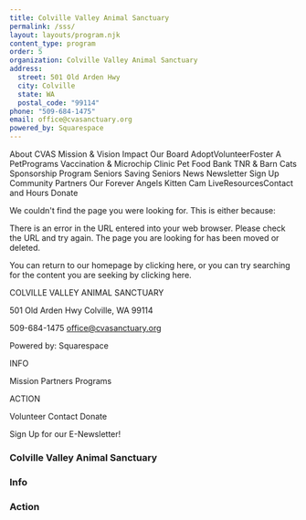 ```yaml
---
title: Colville Valley Animal Sanctuary
permalink: /sss/
layout: layouts/program.njk
content_type: program
order: 5
organization: Colville Valley Animal Sanctuary
address:
  street: 501 Old Arden Hwy
  city: Colville
  state: WA
  postal_code: "99114"
phone: "509-684-1475"
email: office@cvasanctuary.org
powered_by: Squarespace
---
```


About CVAS
Mission & Vision
Impact
Our Board
AdoptVolunteerFoster A PetPrograms
Vaccination & Microchip Clinic
Pet Food Bank
TNR & Barn Cats
Sponsorship Program
Seniors Saving Seniors
News
Newsletter Sign Up
Community Partners
Our Forever Angels
Kitten Cam LiveResourcesContact and Hours
Donate

We couldn't find the page you were looking for. This is either because:

There is an error in the URL entered into your web browser. Please check the URL and try again.
The page you are looking for has been moved or deleted.

You can return to our homepage by clicking here, or you can try searching for the content you are seeking by clicking here.

COLVILLE VALLEY ANIMAL SANCTUARY

501 Old Arden Hwy
Colville, WA 99114

509-684-1475
office@cvasanctuary.org

Powered by:
Squarespace

INFO

Mission
Partners
Programs

ACTION

Volunteer
Contact
Donate

Sign Up for our E-Newsletter!

### Colville Valley Animal Sanctuary

### Info

### Action